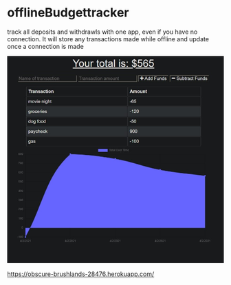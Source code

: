 # offlineBudgettracker

track all deposits and withdrawls with one app, even if you have no connection. It will store any transactions made while offline and update once a connection is made

![screenshot](./budget.jpg)

https://obscure-brushlands-28476.herokuapp.com/